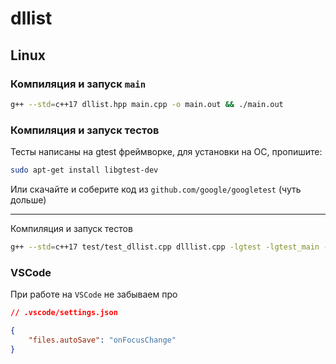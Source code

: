 # dllist


## Linux

### Компиляция и запуск `main`

```sh
g++ --std=c++17 dllist.hpp main.cpp -o main.out && ./main.out 
```

### Компиляция и запуск тестов

Тесты написаны на gtest фреймворке, для установки на ОС, пропишите:


```sh
sudo apt-get install libgtest-dev
```

Или скачайте и соберите код из `github.com/google/googletest` (чуть дольше)

--- 

Компиляция и запуск тестов

```sh
g++ --std=c++17 test/test_dllist.cpp dlllist.cpp -lgtest -lgtest_main -pthread -o test_dllist
```

### VSCode

При работе на `VSCode` не забываем про 

```json
// .vscode/settings.json

{
    "files.autoSave": "onFocusChange"
}
```